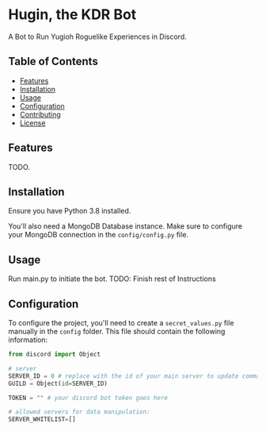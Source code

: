 # Hugin, the KDR Bot

A Bot to Run Yugioh Roguelike Experiences in Discord.

## Table of Contents

- [Features](#features)
- [Installation](#installation)
- [Usage](#usage)
- [Configuration](#configuration)
- [Contributing](#contributing)
- [License](#license)

## Features

TODO.

## Installation

Ensure you have Python 3.8 installed.

You'll also need a MongoDB Database instance. Make sure to configure your MongoDB connection in the `config/config.py` file.

## Usage

Run main.py to initiate the bot.
TODO: Finish rest of Instructions

## Configuration

To configure the project, you'll need to create a `secret_values.py` file manually in the `config` folder. This file should contain the following information:

```python
from discord import Object

# server
SERVER_ID = 0 # replace with the id of your main server to update commands
GUILD = Object(id=SERVER_ID)

TOKEN = "" # your discord bot token goes here

# allowed servers for data manipulation:
SERVER_WHITELIST=[]
